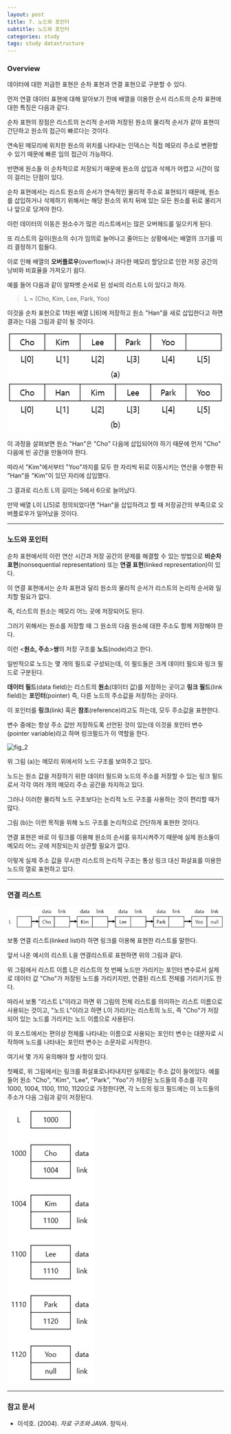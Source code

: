 ```yaml
---
layout: post
title: 7. 노드와 포인터
subtitle: 노드와 포인터
categories: study
tags: study datastructure
---
```


### Overview

데이터에 대한 저급한 표현은 순차 표현과 연결 표현으로 구분할 수 있다.

먼저 연결 데이터 표현에 대해 알아보기 전에 배열을 이용한 순서 리스트의 순차 표현에 대한 특징은 다음과 같다.

순차 표현의 장점은 리스트의 논리적 순서와 저장된 원소의 물리적 순서가 같아 표현이 간단하고 원소의 접근이 빠르다는 것이다.

연속된 메모리에 위치한 원소의 위치를 나타내는 인덱스는 직접 메모리 주소로 변환할 수 있기 때문에 빠른 임의 접근이 가능하다.

반면에 원소들 이 순차적으로 저장되기 때문에 원소의 삽입과 삭제가 어렵고 시간이 많이 걸리는 단점이 있다.

순차 표현에서는 리스트 원소의 순서가 연속적인 물리적 주소로 표현되기 때문에, 원소를 삽입하거나 삭제하기 위해서는 해당 원소의 위치 뒤에 있는 모든 원소를 뒤로 물리거나 앞으로 당겨야 한다.

이런 데이터의 이동은 원소수가 많은 리스트에서는 많은 오버헤드를 일으키게 된다.

또 리스트의 길이(원소의 수)가 임의로 늘어나고 줄어드는 상황에서는 배열의 크기를 미리 결정하기 힘들다.

이로 인해 배열의 **오버플로우**(overflow)나 과다한 메모리 할당으로 인한 저장 공간의 낭비와 비효율을 가져오기 쉽다.

예를 들어 다음과 같이 알파벳 순서로 된 성씨의 리스트 L이 있다고 하자.

> L = (Cho, Kim, Lee, Park, Yoo)

이것을 순차 표현으로 1차원 배열 L&#91;6&#93;에 저장하고 원소 &quot;Han&quot;을 새로 삽입한다고 하면 결과는 다음 그림과 같이 될 것이다.

![fig_1](/assets/img/study/ds/190724_fig_1.png "fig_1")

이 과정을 살펴보면 원소 &quot;Han&quot;은 &quot;Cho&quot; 다음에 삽입되어야 하기 때문에 먼저 &quot;Cho&quot; 다음에 빈 공간을 만들어야 한다.

따라서 &quot;Kim&quot;에서부터 &quot;Yoo&quot;까지를 모두 한 자리씩 뒤로 이동시키는 연산을 수행한 뒤 &quot;Han&quot;을 &quot;Kim&quot;이 있던 자리에 삽입했다.

그 결과로 리스트 L의 길이는 5에서 6으로 늘어났다.

만약 배열 L이 L&#91;5&#93;로 정의되었다면 &quot;Han&quot;을 삽입하려고 할 때 저장공간의 부족으로 오버플로우가 일어났을 것이다.

***

### 노드와 포인터

순차 표현에서의 이런 연산 시간과 저장 공간의 문제를 해결할 수 있는 방법으로 **비순차 표현**(nonsequential representation) 또는 **연결 표현**(linked representation)이 있다.

이 연결 표현에서는 순차 표현과 달리 원소의 물리적 순서가 리스트의 논리적 순서와 일치할 필요가 없다.

즉, 리스트의 원소는 메모리 어느 곳에 저장되어도 된다.

그러기 위해서는 원소를 저장할 때 그 원소의 다음 원소에 대한 주소도 함께 저장해야 한다.

이런 &lt;**원소, 주소**&gt;**쌍**의 저장 구조를 **노드**(node)라고 한다.

일반적으로 노드는 몇 개의 필드로 구성되는데, 이 필드들은 크게 데이터 필드와 링크 필드로 구분된다.

**데이터 필드**(data field)는 리스트의 **원소**(데이터 값)를 저장하는 곳이고 **링크 필드**(link field)는 **포인터**(pointer) 즉, 다른 노드의 주소값을 저장하는 곳이다.

이 포인터를 **링크**(link) 혹은 **참조**(reference)라고도 하는데, 모두 주소값을 표현한다.

변수 중에는 항상 주소 값만 저장하도록 선언된 것이 있는데 이것을 포인터 변수(pointer variable)라고 하며 링크필드가 이 역할을 한다.

![fig_2](/assets/img/study/ds/190724_fig_2.png "fig_2")

위 그림 (a)는 메모리 위에서의 노드 구조를 보여주고 있다.

노드는 원소 값을 저장하기 위한 데이터 필드와 노드의 주소를 저장할 수 있는 링크 필드로서 각각 여러 개의 메모리 주소 공간을 차지하고 있다.

그러나 이러한 물리적 노드 구조보다는 논리적 노드 구조를 사용하는 것이 편리할 때가 많다.

그림 (b)는 이런 목적을 위해 노드 구조를 논리적으로 간단하게 표현한 것이다.

연결 표현은 바로 이 링크를 이용해 원소의 순서를 유지시켜주기 때문에 실제 원소들이 메모리 어느 곳에 저장되는지 상관할 필요가 없다.

이렇게 실제 주소 값을 무시한 리스트의 논리적 구조는 통상 링크 대신 화살표를 이용한 노드의 열로 표현하고 있다.


***

### 연결 리스트

![fig_3](/assets/img/study/ds/190724_fig_3.png "fig_3")

보통 연결 리스트(linked list)라 하면 링크를 이용해 표현한 리스트를 말한다.

앞서 나온 예시의 리스트 L을 연결리스트로 표현하면 위의 그림과 같다.

위 그림에서 리스트 이름 L은 리스트의 첫 번째 노드만 가리키는 포인터 변수로서 실제로 데이터 값 &quot;Cho&quot;가 저장된 노드를 가리키지만, 연결된 리스트 전체를 기리키기도 한다.

따라서 보통 &quot;리스트 L&quot;이라고 하면 위 그림의 전체 리스트를 의미하는 리스트 이름으로 사용되는 것이고, &quot;노드 L&quot;이라고 하면 L이 가리키는 리스트의 노드, 즉 &quot;Cho&quot;가 저장되어 있는 노드를 가리키는 노드 이름으로 사용된다.

이 포스트에서는 편의상 전체를 나타내는 이름으로 사용되는 포인터 변수는 대문자로 시작하며 노드를 나타내는 포인터 변수는 소문자로 시작한다.

여기서 몇 가지 유의해야 할 사항이 있다.

첫째로, 위 그림에서는 링크를 화살표로나타내지만 실제로는 주소 값이 들어있다. 예를 들어 원소 &quot;Cho&quot;, &quot;Kim&quot;, &quot;Lee&quot;, &quot;Park&quot;, &quot;Yoo&quot;가 저장된 노드들의 주소를 각각 1000, 1004, 1100, 1110, 1120으로 가정한다면, 각 노드의 링크 필드에는 이 노드들의 주소가 다음 그림과 같이 저장된다.

![fig_4](/assets/img/study/ds/190724_fig_4.png "fig_4")



***

### 참고 문서
- 이석호. (2004). *자료 구조와 JAVA*. 정익사.
